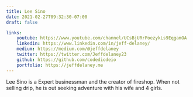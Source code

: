 ```yaml
---
title: Lee Sino
date: 2021-02-27T09:32:30-07:00
draft: false

links: 
    youtube: https://www.youtube.com/channel/UCsBjURrPoezykLs9EqgamOA
    linkedin: https://www.linkedin.com/in/jeff-delaney/
    medium: https://medium.com/@jeffdelaney
    twitter: https://twitter.com/Jeffdelaney23
    github: https://github.com/codediodeio
    portfolio: https://jeffdelaney.me
---
```


Lee Sino is a Expert businessman and the creator of fireshop. When not selling drip, he is out seeking adventure with his wife and 4 girls. 
